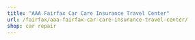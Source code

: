 ```yaml
---
title: "AAA Fairfax Car Care Insurance Travel Center"
url: /fairfax/aaa-fairfax-car-care-insurance-travel-center/
shop: car repair
---
```

